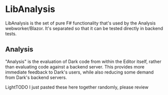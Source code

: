 # LibAnalysis

LibAnalysis is the set of pure F# functionality that's used by the Analysis
webworker/Blazor. It's separated so that it can be tested directly in backend tests.


## Analysis

"Analysis" is the evaluation of Dark code from within the Editor itself, rather
than evaluating code against a backend server. This provides more immediate
feedback to Dark's users, while also reducing some demand from Dark's backend
servers.

LightTODO I just pasted these here together randomly, please review